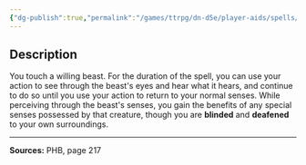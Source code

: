 ```yaml
---
{"dg-publish":true,"permalink":"/games/ttrpg/dn-d5e/player-aids/spells/level-2/beast-sense/","tags":["TTRPG/DND/5e","somatic","concentration","ritual","Spell"],"noteIcon":""}
---
```



## Description
You touch a willing beast.
For the duration of the spell, you can use your action to see through the beast's eyes and hear what it hears, and continue to do so until you use your action to return to your normal senses.
While perceiving through the beast's senses, you gain the benefits of any special senses possessed by that creature, though you are **blinded** and **deafened** to your own surroundings.

---

**Sources:** PHB, page 217

